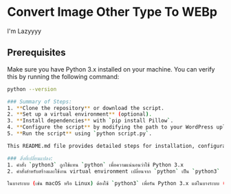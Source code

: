 # Convert Image Other Type To WEBp

I'm Lazyyyy

## Prerequisites

Make sure you have Python 3.x installed on your machine. You can verify this by running the following command:

```bash
python --version

### Summary of Steps:
1. **Clone the repository** or download the script.
2. **Set up a virtual environment** (optional).
3. **Install dependencies** with `pip install Pillow`.
4. **Configure the script** by modifying the path to your WordPress uploads folder.
5. **Run the script** using `python script.py`.

This README.md file provides detailed steps for installation, configuration, and running the script.

### สิ่งที่เปลี่ยนแปลง:
1. คำสั่ง `python3` ถูกใช้แทน `python` เพื่อความแน่นอนว่าใช้ Python 3.x
2. คำสั่งสำหรับสร้างและใช้งาน virtual environment เปลี่ยนจาก `python` เป็น `python3`

ในบางระบบ (เช่น macOS หรือ Linux) ต้องใช้ `python3` เพื่อรัน Python 3.x แต่ในบางระบบ (เช่น Windows) อาจไม่ต้องใช้ และสามารถใช้ `python` ตามปกติ
